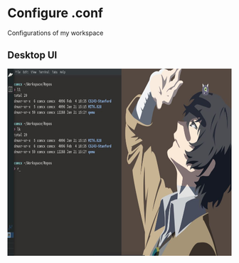 # Configure .conf
Configurations of my workspace


## Desktop UI
<img width="850" height="420" src="https://github.com/Comcx/.conf/blob/master/UI/Desktop.JPG"/>
